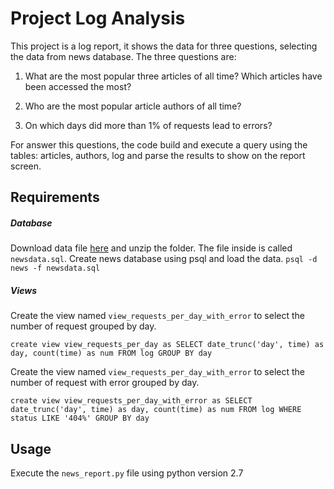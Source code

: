 # Project Log Analysis 
This project is a log report, it shows the data for three questions, selecting the data from news database.
The three questions are:

1. What are the most popular three articles of all time? Which articles have been accessed the most? 

2. Who are the most popular article authors of all time? 

3. On which days did more than 1% of requests lead to errors? 

For answer this questions, the code build and execute a query using the tables: articles, authors, log and parse the results to show on the report screen. 

## Requirements

##### Database
Download data file [here](https://d17h27t6h515a5.cloudfront.net/topher/2016/August/57b5f748_newsdata/newsdata.zip) and unzip the folder. The file inside is called `newsdata.sql`.
Create news database using psql and load the data. 
`psql -d news -f newsdata.sql`

##### Views
Create the view named `view_requests_per_day_with_error` to select the number of request grouped by day.
```
create view view_requests_per_day as SELECT date_trunc('day', time) as day, count(time) as num FROM log GROUP BY day
```

Create the view named `view_requests_per_day_with_error` to select the number of request with error grouped by day.
```
create view view_requests_per_day_with_error as SELECT date_trunc('day', time) as day, count(time) as num FROM log WHERE status LIKE '404%' GROUP BY day
```

## Usage
Execute the `news_report.py` file using python version 2.7

